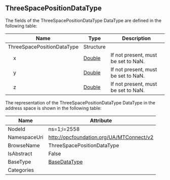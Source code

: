 <!-- datatype -->
## ThreeSpacePositionDataType
  
<!-- end of description -->
The fields of the ThreeSpacePositionDataType DataType are defined in the following table:  

|Name|Type|Description|
|---|---|---|
|ThreeSpacePositionDataType|Structure||
|&nbsp;&nbsp;&nbsp;&nbsp;x|[Double](../../../Core/Part3/DataTypes/Double/readme.md)|If not present, must be set to NaN.|
|&nbsp;&nbsp;&nbsp;&nbsp;y|[Double](../../../Core/Part3/DataTypes/Double/readme.md)|If not present, must be set to NaN.|
|&nbsp;&nbsp;&nbsp;&nbsp;z|[Double](../../../Core/Part3/DataTypes/Double/readme.md)|If not present, must be set to NaN.|

The representation of the ThreeSpacePositionDataType DataType in the address space is shown in the following table:  

|Name|Attribute|
|---|---|
|NodeId|ns=1;i=2558|
|NamespaceUri|http://opcfoundation.org/UA/MTConnect/v2|
|BrowseName|ThreeSpacePositionDataType|
|IsAbstract|False|
|BaseType|[BaseDataType](../../../Core/Part3/DataTypes/BaseDataType/readme.md)|
|Categories||

